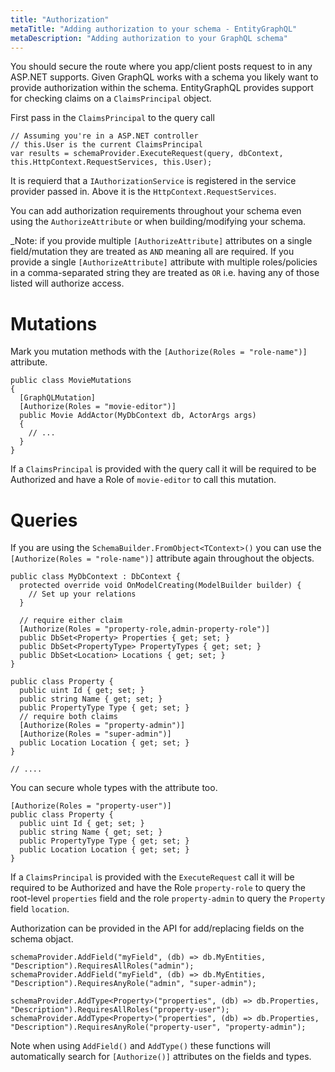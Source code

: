 ```yaml
---
title: "Authorization"
metaTitle: "Adding authorization to your schema - EntityGraphQL"
metaDescription: "Adding authorization to your GraphQL schema"
---
```


You should secure the route where you app/client posts request to in any ASP.NET supports. Given GraphQL works with a schema you likely want to provide authorization within the schema. EntityGraphQL provides support for checking claims on a `ClaimsPrincipal` object.

First pass in the `ClaimsPrincipal` to the query call

```
// Assuming you're in a ASP.NET controller
// this.User is the current ClaimsPrincipal
var results = schemaProvider.ExecuteRequest(query, dbContext, this.HttpContext.RequestServices, this.User);
```

It is requierd that a `IAuthorizationService` is registered in the service provider passed in. Above it is the `HttpContext.RequestServices`.

You can add authorization requirements throughout your schema even using the `AuthorizeAttribute` or when building/modifying your schema.

_Note: if you provide multiple `[AuthorizeAttribute]` attributes on a single field/mutation they are treated as `AND` meaning all are required. If you provide a single `[AuthorizeAttribute]` attribute with multiple roles/policies in a comma-separated string they are treated as `OR` i.e. having any of those listed will authorize access.

# Mutations

Mark you mutation methods with the `[Authorize(Roles = "role-name")]` attribute.

```
public class MovieMutations
{
  [GraphQLMutation]
  [Authorize(Roles = "movie-editor")]
  public Movie AddActor(MyDbContext db, ActorArgs args)
  {
    // ...
  }
}
```

If a `ClaimsPrincipal` is provided with the query call it will be required to be Authorized and have a Role of `movie-editor` to call this mutation.

# Queries

If you are using the `SchemaBuilder.FromObject<TContext>()` you can use the `[Authorize(Roles = "role-name")]` attribute again throughout the objects.

```
public class MyDbContext : DbContext {
  protected override void OnModelCreating(ModelBuilder builder) {
    // Set up your relations
  }

  // require either claim
  [Authorize(Roles = "property-role,admin-property-role")]
  public DbSet<Property> Properties { get; set; }
  public DbSet<PropertyType> PropertyTypes { get; set; }
  public DbSet<Location> Locations { get; set; }
}

public class Property {
  public uint Id { get; set; }
  public string Name { get; set; }
  public PropertyType Type { get; set; }
  // require both claims
  [Authorize(Roles = "property-admin")]
  [Authorize(Roles = "super-admin")]
  public Location Location { get; set; }
}

// ....
```

You can secure whole types with the attribute too.

```
[Authorize(Roles = "property-user")]
public class Property {
  public uint Id { get; set; }
  public string Name { get; set; }
  public PropertyType Type { get; set; }
  public Location Location { get; set; }
}
```

If a `ClaimsPrincipal` is provided with the `ExecuteRequest` call it will be required to be Authorized and have the Role `property-role` to query the root-level `properties` field and the role `property-admin` to query the `Property` field `location`.

Authorization can be provided in the API for add/replacing fields on the schema objact.

```
schemaProvider.AddField("myField", (db) => db.MyEntities, "Description").RequiresAllRoles("admin");
schemaProvider.AddField("myField", (db) => db.MyEntities, "Description").RequiresAnyRole("admin", "super-admin");

schemaProvider.AddType<Property>("properties", (db) => db.Properties, "Description").RequiresAllRoles("property-user");
schemaProvider.AddType<Property>("properties", (db) => db.Properties, "Description").RequiresAnyRole("property-user", "property-admin");
```

Note when using `AddField()` and `AddType()` these functions will automatically search for `[Authorize()]` attributes on the fields and types.